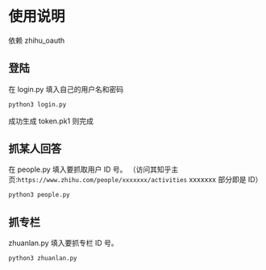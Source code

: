 # 使用说明

依赖 zhihu_oauth

## 登陆
在 login.py 填入自己的用户名和密码
```bash
python3 login.py
```

成功生成 token.pk1 则完成

## 抓某人回答
在 people.py 填入要抓取用户 ID 号。
（访问其知乎主页:`https://www.zhihu.com/people/xxxxxxx/activities` xxxxxxx 部分即是 ID）

```bash
python3 people.py
```

## 抓专栏
zhuanlan.py 填入要抓专栏 ID 号。

```bash
python3 zhuanlan.py
```

